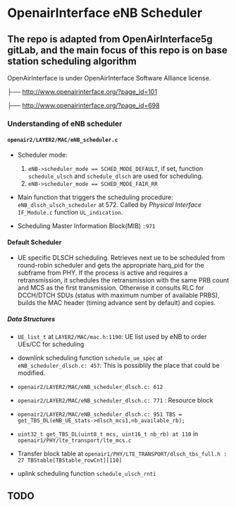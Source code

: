 # OpenairInterface eNB Scheduler

## The repo is adapted from OpenAirInterface5g gitLab, and the main focus of this repo is on base station scheduling algorithm

OpenAirInterface is under OpenAirInterface Software Alliance license.

├── <http://www.openairinterface.org/?page_id=101>

├── <http://www.openairinterface.org/?page_id=698>

### Understanding of eNB scheduler

#### `openair2/LAYER2/MAC/eNB_scheduler.c`

- Scheduler mode:
  1) `eNB->scheduler_mode == SCHED_MODE_DEFAULT`, if set, function `schedule_ulsch` and `schedule_dlsch` are used for scheduling.
  2) `eNB->scheduler_mode == SCHED_MODE_FAIR_RR`

- Main function that triggers the scheduling procedure: `eNB_dlsch_ulsch_scheduler` at 572. Called by *Physical Interface* `IF_Module.c` function `UL_indication`.

- Scheduling Master Information Block(MIB) `:971`

#### Default Scheduler

- UE specific DLSCH scheduling. Retrieves next ue to be scheduled from round-robin scheduler and gets the appropriate harq_pid for the subframe from PHY. If the process is active and requires a retransmission, it schedules the retransmission with the same PRB count and MCS as the first transmission. Otherwise it consults RLC for DCCH/DTCH SDUs (status with maximum number of available PRBS), builds the MAC header (timing advance sent by default) and copies.

##### Data Structures

- `UE_list_t` at `LAYER2/MAC/mac.h:1190`: UE list used by eNB to order UEs/CC for scheduling

- downlink scheduling function `schedule_ue_spec` at `eNB_scheduler_dlsch.c: 457`: This is possiblily the place that could be modified.

- `openair2/LAYER2/MAC/eNB_scheduler_dlsch.c: 612`

- `openair2/LAYER2/MAC/eNB_scheduler_dlsch.c: 771` : Resource block

- `openair2/LAYER2/MAC/eNB_scheduler_dlsch.c: 951 TBS = get_TBS_DL(eNB_UE_stats->dlsch_mcs1,nb_available_rb);`  

- `uint32_t get_TBS_DL(uint8_t mcs, uint16_t nb_rb) at 110` in `openair1/PHY/lte_transport/lte_mcs.c`

- Transfer block table at `openair1/PHY/LTE_TRANSPORT/dlsch_tbs_full.h : 27 TBStable[TBStable_rowCnt][110]`

- uplink scheduling function `schedule_ulsch_rnti`

## TODO
